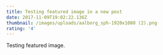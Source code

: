 ```yaml
---
title: Testing featured image in a new post
date: 2017-11-09T19:02:22.136Z
thumbnail: /images/uploads/aalborg_sph-1920x1080 (2).png
rating: '4'
---
```

Testing featured image.
